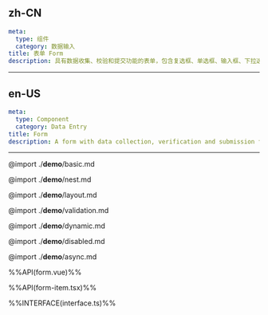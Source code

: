## zh-CN
```yaml
meta:
  type: 组件
  category: 数据输入
title: 表单 Form
description: 具有数据收集、校验和提交功能的表单，包含复选框、单选框、输入框、下拉选择框等元素。
```
---
## en-US
```yaml
meta:
  type: Component
  category: Data Entry
title: Form
description: A form with data collection, verification and submission functions, including checkboxes, radio buttons, input boxes, drop-down selection boxes and other elements.
```
---

@import ./__demo__/basic.md

@import ./__demo__/nest.md

@import ./__demo__/layout.md

@import ./__demo__/validation.md

@import ./__demo__/dynamic.md

@import ./__demo__/disabled.md

@import ./__demo__/async.md


%%API(form.vue)%%

%%API(form-item.tsx)%%

%%INTERFACE(interface.ts)%%
